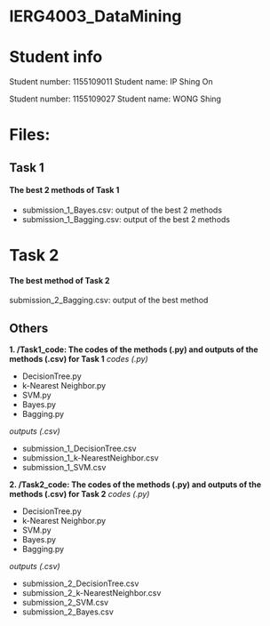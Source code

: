 # IERG4003_DataMining

# Student info

Student number: 1155109011
Student name: IP Shing On

Student number: 1155109027
Student name: WONG Shing

# Files:

## Task 1

#### The best 2 methods of Task 1

- submission_1_Bayes.csv: output of the best 2 methods
- submission_1_Bagging.csv: output of the best 2 methods

# Task 2

#### The best method of Task 2

submission_2_Bagging.csv: output of the best method

## Others

**1. /Task1_code: The codes of the methods (.py) and outputs of the methods (.csv) for Task 1**
_codes (.py)_

- DecisionTree.py
- k-Nearest Neighbor.py
- SVM.py
- Bayes.py
- Bagging.py

_outputs (.csv)_

- submission_1_DecisionTree.csv
- submission_1_k-NearestNeighbor.csv
- submission_1_SVM.csv

**2. /Task2_code: The codes of the methods (.py) and outputs of the methods (.csv) for Task 2**
_codes (.py)_

- DecisionTree.py
- k-Nearest Neighbor.py
- SVM.py
- Bayes.py
- Bagging.py

_outputs (.csv)_

- submission_2_DecisionTree.csv
- submission_2_k-NearestNeighbor.csv
- submission_2_SVM.csv
- submission_2_Bayes.csv
